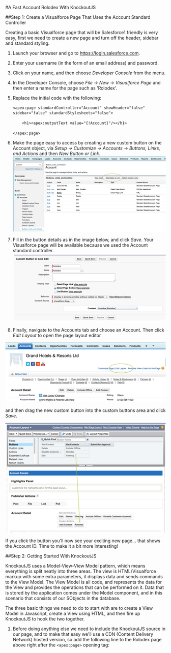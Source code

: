 #A Fast Account Rolodex With KnockoutJS

##Step 1: Create a Visualforce Page That Uses the Account Standard Controller

Creating a basic Visualforce page that will be Salesforce1 friendly is very easy, first we need to create a new page and turn off the header, sidebar and standard styling.

1. Launch your browser and go to https://login.salesforce.com.

2. Enter your username (in the form of an email address) and password.

3. Click on your name, and then choose *Developer Console* from the menu.

4. In the Developer Console, choose *File -> New -> Visualforce Page* and then enter a name for the page such as 'Rolodex'.

5. Replace the initial code with the following:


    ```Visualforce
    <apex:page standardController="Account" showHeader="false" sidebar="false" standardStylesheets="false">

    	<h1><apex:outputText value="{!Account}"/></h1>

    </apex:page>
    ```

6. Make the page easy to access by creating a new custom button on the Account object, via  *Setup -> Customize -> Accounts -> Buttons, Links, and Actions* and then *New Button or Link*.
![Account Settings](./Images/AccountSettings.png "Account Buttons, Links and Actions")

7. Fill in the button details as in the image below, and click *Save*. Your Visualforce page will be available because we used the Account standard controller.
![Custom Button Settings](./Images/CustomButton.png "Use these settings for your button")

8. Finally, navigate to the Accounts tab and choose an Account. Then click *Edit Layout* to open the page layout editor

![Editing The Page Layout](./Images/EditLayout.png "This is the link to edit a page layout")

and then drag the new custom button into the custom buttons area and click *Save*.

![Editing The Page Layout - Adding The Button](./Images/AddingCustomButton.png "Drag the button to the custom buttons area")

If you click the button you'll now see your exciting new page... that shows the Account ID. Time to make it a bit more interesting!

##Step 2: Getting Started With KnockoutJS

KnockoutJS uses a Model-View-View Model pattern, which means everything is split neatly into three areas. The view is HTML/Visualforce markup with some extra parameters, it displays data and sends commands to the View Model. The View Model is all code, and represents the data for the View and provides the operations that can be performed on it. Data that is stored by the application comes under the Model component, and in this scenario that consists of our SObjects in the database.

The three basic things we need to do to start with are to create a View Model in Javascript, create a View using HTML, and then fire up KnockoutJS to hook the two together.

1. Before doing anything else we need to include the KnockoutJS source in our page, and to make that easy we'll use a CDN (Content Delivery Network) hosted version, so add the following line to the Rolodex page above right after the `<apex:page>` opening tag:

    <script src="//cdnjs.cloudflare.com/ajax/libs/knockout/3.1.0/knockout-min.js"/>

2. Now we'll add a super simple View Model, so under the last line we'll add our own Javascript which will be the start of our Rolodex View Model. For now we'll just add two members to our model, and populate them with values from the account record using standard Visualforce notation:

	```javascript
	<script type="text/javascript">

		function rolodexModel()
		{
			this.accountId = '{!Account.Id}';
    		this.accountName = '{!Account.Name}';
		}

	</script>
	```

3. The next step is to sort out the View part of the equation, that is the part that displays the data provided by the View Model. The view in this case is all of the markup in the page, so replace the old line with the `<h1>` tags with the following:

	```
	<div class="panel">
		<h1 data-bind="text: accountName"></h1>
	</div>
	```

 As you can probably guess at this point KnockoutJS uses a special attribute called `data-bind` to bind parts of the View to the data in the View Model. In this case, we're using the `text` binding variant to use the `accountName` property of the View Model as the content for the `<h1>` tags.

4. If you've viewed the page at this point, you won't have seen anything on the screen, and that's because we haven't connected to the View Model to it's view. We do this with simple call to the `applyBindings` method provided by KnockoutJS. This method takes one parameter which is an instance of the View Model. We want this link to be created when the page has loaded, so we'll create a quick one-line function and assign it to `window.onload` right before the closing script tag.

	```
    window.onload = function() { ko.applyBindings(new rolodexModel()) };
    ```

5. Navigate to the page from an account using the custom button created in step 1 and you should see the account's name on the screen. If not, check your browser's developer tools console for any javascript errors. The page is pretty plain at this point, so add the following line underneath the opening page tag to include some pre-prepared CSS.

	```
	<link rel="//dl.dropboxusercontent.com/u/18791682/DF/dfko.css"/>
	```


##Step 3: Building On The Basics

Now we've got a the framework in place we'll start expanding our setup, and modify the page so that it lists all of the contacts associated with an account (with a sensible limit of 100 for example purposes). We could just do this with Visualforce binding, but to keep things nice and clean we'll load the contacts using Javascript remoting, with a very simple Apex class providing the list of contacts with some chosen fields.

1. Before making further changes to the page we'll first create the Apex class that will provide data from our model. In the Salesforce Developer Console choose *File -> New -> Apex Class* and then specicy a name, e.g. 'RolodexRemoting'. Replace the default class content with this code, which is a relatively standard starting point for an extension controller, with the small exception that the class has `global` scope, which is required for remoting classes. The constructor doesn't have anything in it's body as we're not going to use it, we merely need this constructor so that Visualforce will let us use the class as an extension controller alongside the Account standard controller the page uses at present. 

	```
	global class RolodexRemoting
	{
	    global RolodexRemoting(ApexPages.StandardController sc) {}
	}
	```

2. Next, we need a remoting method that returns the contacts and fields we're interested in. For this exercise this is a one-liner, and simply returns the result of a SOQL query as a list of Contact records. It is static (as all remoting methods must be), and pulls the Id of the account being used from the page parameters.

	```
    @RemoteAction
    global static List<Contact> LoadContacts()
    {
        Id accountId = ApexPages.currentPage().getParameters().get('id');
        return [select Id, Name, Email, Phone
                from Contact where AccountId = :accountId
               	order by LastName asc];
	}
	```

3. Once the class has been saved, switch back to the page source and add our new Apex class as an extension controller using the `extensions` attribute in the opening page tag:

	```
	<apex:page standardController="Account" extensions="RolodexRemoting" showHeader="false" sidebar="false" standardStylesheets="false">
	```

4. Now we need to modify the View Model so that it pulls a list of contacts from the controller, but to do that we'll need somewhere to store them in the model. Obviously an array is required, but because this will be something that changes over time (using remoting means we'll load the contacts after the page has loaded) we need to use what's known as an *observable array*. Observables and observable arrays are mechanisms provided KnockoutJS that creates a dynamic, two-way binding between the View and View Model. This means if a value changes in the View Model it will be repfected in the view, and vice versa. Modify the View Model so that it looks like this:

		```
		function rolodexModel()
		{
			var self = this;

			self.accountId = '{!Account.Id}';
			self.accountName =  '{!Account.Name}';

			self.contacts = ko.observableArray();
		}
		```

	*Note:* a property has been created called `self` so that in any code added to the model we have an easy way to reference the model itself. Using `this` can get particularly tricky in Javascript when dealing with callbacks and other idioms.

5. Assigning values to observables is easy, you simply pass it as a parameter, so if we had an observable called age, defined using `self.age = ko.observable;`, it could be set to a value such as 40 by doing `self.age(40);`. The same goes for observable arrays, so to set an array called people we could do `self.people(['Alice', 'Bob', 'Carol']);`.

The upshot of this is that because we our Apex method returns a list of contacts, we can simply assign the result straight to our contacts observable array. Before the closing brace of the view model, add the code below. This calls the method provided by the extension controller, which uses a callback function that runs when the request completes. The `result` parameter will be an array of records, and we use this data without modification.

		```
		RolodexRemoting.LoadContacts(self.accountId, function(result, event)
		{
			self.contacts(result);
		});
		```

6. Now we'll display these contacts under the account name by updating our view. To loop over the contacts we need to use another binding variant, this time we use `foreach`. This can be applied to any element (in this case a div) and then the contents of that element, including bindings, are repeated and evaluated for each item in the array. Add the following code after the `<h1>` tags and reload the page, you should see the account name as before, and then after a short delay the list of contacts will appear when the remoting call completes.

		```
		<div data-bind="foreach: contacts">
			<div class="record">
				<h2 data-bind="text: Name"/>
			</div>
		</div> 
		```

In this code, the "Name" bound to the text for the h2 element is the name of the field to display from the contact.













